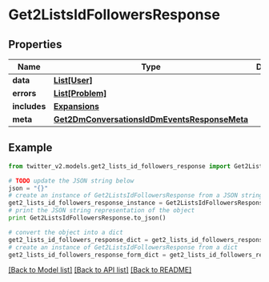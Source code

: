 # Get2ListsIdFollowersResponse


## Properties
Name | Type | Description | Notes
------------ | ------------- | ------------- | -------------
**data** | [**List[User]**](User.md) |  | [optional] 
**errors** | [**List[Problem]**](Problem.md) |  | [optional] 
**includes** | [**Expansions**](Expansions.md) |  | [optional] 
**meta** | [**Get2DmConversationsIdDmEventsResponseMeta**](Get2DmConversationsIdDmEventsResponseMeta.md) |  | [optional] 

## Example

```python
from twitter_v2.models.get2_lists_id_followers_response import Get2ListsIdFollowersResponse

# TODO update the JSON string below
json = "{}"
# create an instance of Get2ListsIdFollowersResponse from a JSON string
get2_lists_id_followers_response_instance = Get2ListsIdFollowersResponse.from_json(json)
# print the JSON string representation of the object
print Get2ListsIdFollowersResponse.to_json()

# convert the object into a dict
get2_lists_id_followers_response_dict = get2_lists_id_followers_response_instance.to_dict()
# create an instance of Get2ListsIdFollowersResponse from a dict
get2_lists_id_followers_response_form_dict = get2_lists_id_followers_response.from_dict(get2_lists_id_followers_response_dict)
```
[[Back to Model list]](../README.md#documentation-for-models) [[Back to API list]](../README.md#documentation-for-api-endpoints) [[Back to README]](../README.md)


